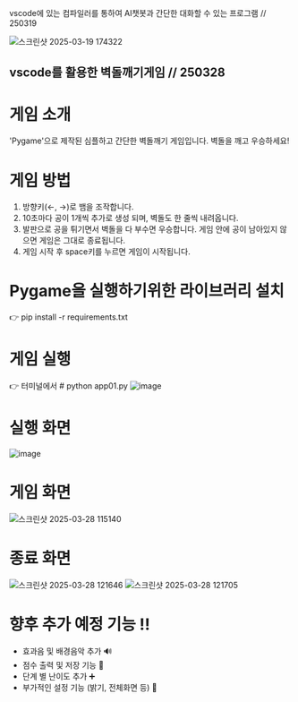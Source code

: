 vscode에 있는 컴파일러를 통하여 AI챗봇과 간단한 대화할 수 있는 프로그램 // 250319

![스크린샷 2025-03-19 174322](https://github.com/user-attachments/assets/9bce1d50-6c96-4256-b991-8db6591c2b88)

## vscode를 활용한 벽돌깨기게임  // 250328

# 게임 소개
'Pygame'으로 제작된 심플하고 간단한 벽돌깨기 게임입니다. 벽돌을 깨고 우승하세요!

# 게임 방법
1. 방향키(←, →)로 뱀을 조작합니다.
2. 10초마다 공이 1개씩 추가로 생성 되며, 벽돌도 한 줄씩 내려옵니다.
3. 발판으로 공을 튀기면서 벽돌을 다 부수면 우승합니다. 게임 안에 공이 남아있지 않으면 게임은 그대로 종료됩니다.
4. 게임 시작 후 space키를 누르면 게임이 시작됩니다.

# Pygame을 실행하기위한 라이브러리 설치
👉 pip install -r requirements.txt

# 게임 실행
👉 터미널에서 # python app01.py
![image](https://github.com/user-attachments/assets/132e0749-c137-4f14-a70f-e69c607feb7b)

# 실행 화면
![image](https://github.com/user-attachments/assets/721ce50d-247d-410f-b88c-8275145f5f47)

# 게임 화면
![스크린샷 2025-03-28 115140](https://github.com/user-attachments/assets/b7f9f225-37fe-47b5-90d5-a0501ce095e3)

# 종료 화면
![스크린샷 2025-03-28 121646](https://github.com/user-attachments/assets/d60bca81-1c14-47c8-83b2-1c63d3c82e9f)
![스크린샷 2025-03-28 121705](https://github.com/user-attachments/assets/a9063a63-4050-4732-bf48-37c0ef819f4e)

# 향후 추가 예정 기능 ‼️
- 효과음 및 배경음악 추가 🔊
- 점수 출력 및 저장 기능 💯
- 단계 별 난이도 추가 ➕
- 부가적인 설정 기능 (밝기, 전체화면 등) 👻
